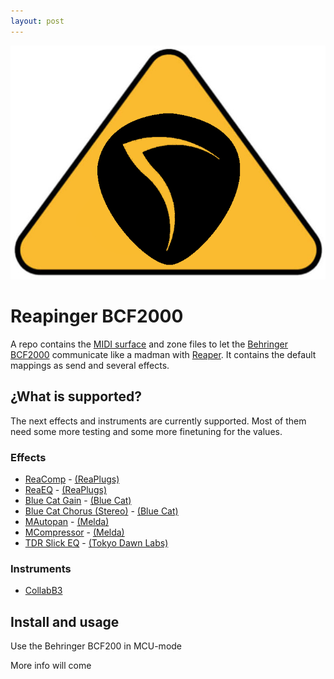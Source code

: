 ```yaml
---
layout: post
---
```


![logo](../assets/reapinger-logo.png)

# Reapinger BCF2000

A repo contains the [MIDI surface][csi-surface] and zone files to let the [Behringer BCF2000](bcf2000) communicate like a madman with [Reaper][reaper].
It contains the default mappings as send and several effects.

## ¿What is supported?

The next effects and instruments are currently supported. Most of them need some more testing and some more finetuning for the values.

### Effects

* [ReaComp](./ReaComp.md) - [(ReaPlugs)][reaplugs]
* [ReaEQ](./ReaEQ.md) - [(ReaPlugs)][reaplugs]
* [Blue Cat Gain](./BlueCatGain.md ) - [(Blue Cat)][bluecat]
* [Blue Cat Chorus (Stereo)](./BlueCatChorusStereo.md) - [(Blue Cat)][bluecat]
* [MAutopan](./MAutopan.md) - [(Melda)][melda]
* [MCompressor](./MCompressor.md) - [(Melda)][melda]
* [TDR Slick EQ](./SlickEQ.md) - [(Tokyo Dawn Labs)](tdr)

### Instruments

* [CollabB3](https://sampleson.com/collab3-free-tonewheel-organ.html)

## Install and usage

Use the Behringer BCF200 in MCU-mode

More info will come

[reaper]: https://reaper.fm
[csi-surface]: https://github.com/malcolmgroves/reaper_csi/wiki/Defining-Control-Surface-Capabilities
[bcf2000]: https://www.behringer.com/Categories/Behringer/Computer-Audio/Desktop-Controllers/BCF2000/p/P0246#googtrans(en|en)
[reaplugs]: http://reaper.fm/reaplugs/
[bluecat]: https://www.bluecataudio.com/Products/Bundle_FreewarePack/
[melda]: https://www.meldaproduction.com/MFreeFXBundle
[tdr]: https://www.tokyodawn.net/tokyo-dawn-labs/
